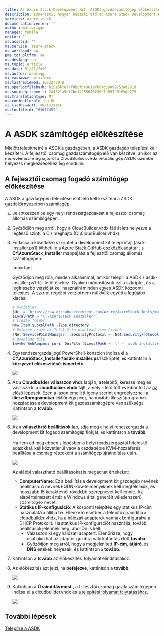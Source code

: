 ```yaml
---
title: Az Azure Stack Development Kit (ASDK) gazdaszámítógép előkészítése |} A Microsoft Docs
description: Ismerteti, hogyan készíti elő az Azure Stack Development Kit (ASDK) a számítógép ASDK telepítéséhez.
services: azure-stack
documentationcenter: ''
author: mattbriggs
manager: femila
editor: ''
ms.assetid: ''
ms.service: azure-stack
ms.workload: na
pms.tgt_pltfrm: na
ms.devlang: na
ms.topic: article
ms.date: 01/21/2019
ms.author: mabrigg
ms.reviewer: misainat
ms.lastreviewed: 10/22/2018
ms.openlocfilehash: b15a5b7e77f0b8fc4361af669cc9099753ad201d
ms.sourcegitcommit: 2a4321a9cf7bef2955610230f7e057e0163de779
ms.translationtype: MT
ms.contentlocale: hu-HU
ms.lasthandoff: 05/14/2019
ms.locfileid: "65617452"
---
```

# <a name="prepare-the-asdk-host-computer"></a>A ASDK számítógép előkészítése
Mielőtt telepíthetné a ASDK a gazdagépen, a ASDK gazdagép telepítési kell készíteni. A fejlesztői csomag gazdaszámítógép elő van készítve, amikor az merevlemez-meghajtóról a CloudBuilder.vhdx virtuális gép ASDK üzembe helyezés megkezdéséhez fog elindulni.

## <a name="prepare-the-development-kit-host-computer"></a>A fejlesztői csomag fogadó számítógép előkészítése
A ASDK a gazdagépen telepítése előtt elő kell készíteni a ASDK gazdakörnyezetben számítógép.
1. Jelentkezzen be egy helyi rendszergazdaként a fejlesztői csomag állomás számítógépen.
2. Győződjön meg arról, hogy a CloudBuilder.vhdx fájl át lett helyezve a legfelső szintű a C:\ meghajtó (C:\CloudBuilder.vhdx).
3. Futtassa a következő szkriptet a development kit telepítőfájl (asdk-installer.ps1) töltheti le a [Azure Stack GitHub-eszközök adattár](https://github.com/Azure/AzureStack-Tools) , a **C:\AzureStack_Installer** mappájába a fejlesztői csomag állomás számítógépen:

   > [!IMPORTANT]
   > Győződjön meg róla, minden alkalommal, amikor telepíti a ASDK a asdk-installer.ps1-fájl letöltéséhez. Gyakori módosítások ezt a szkriptet, és a legfrissebb verzióját kell használni minden egyes ASDK központi telepítés. A szkript régebbi verziói nem működik együtt a legújabb kiadás.

   ```powershell
   # Variables
   $Uri = 'https://raw.githubusercontent.com/Azure/AzureStack-Tools/master/Deployment/asdk-installer.ps1'
   $LocalPath = 'C:\AzureStack_Installer'
   # Create folder
   New-Item $LocalPath -Type directory
   # Enforce usage of TLSv1.2 to download from GitHub
   [Net.ServicePointManager]::SecurityProtocol = [Net.SecurityProtocolType]::Tls12
   # Download file
   Invoke-WebRequest $uri -OutFile ($LocalPath + '\' + 'asdk-installer.ps1')
   ```

4. Egy rendszergazda jogú PowerShell-konzolon indítsa el a **C:\AzureStack_Installer\asdk-installer.ps1** szkriptet, és kattintson a **környezet előkészítését ismertető**.

    ![](media/asdk-prepare-host/1.PNG) 

5. Az a **Cloudbuilder válasszon vhdx** lapján, a telepítő, keresse meg és válassza ki a **cloudbuilder.vhdx** fájlt, amely a letöltött és kibontott az [az előző lépések](asdk-download.md). Ezen a lapon emellett igény szerint engedélyezheti a **illesztőprogramokat** jelölőnégyzetet, ha további illesztőprogramok hozzáadása a development kit gazdaszámítógépre van szüksége. Kattintson a **tovább**.  

    ![](media/asdk-prepare-host/2.PNG)

6. Az a **választható beállítások** lap, adja meg a helyi rendszergazda a development kit fogadó számítógép fiókját, és kattintson a **tovább**.<br><br>Ha nem ad meg ebben a lépésben a helyi rendszergazdai hitelesítő adatokkal, kell közvetlenül vagy a gazdagépre KVM-hozzáférés beállítása a csomag részeként a számítógép újraindítása után.

   ![](media/asdk-prepare-host/3.PNG)

    Az alábbi választható beállításokat is megadhat értékeket:
    - **ComputerName**: Ez a beállítás a development kit gazdagép nevének beállítása. A névnek FQDN-követelményeknek kell megfelelniük, és hosszabb 15 karakternél rövidebb szerepnevet kell lennie. Az alapértelmezett érték a Windows által generált véletlenszerű számítógép nevét.
    - **Statikus IP-konfiguráció**: A központi telepítés egy statikus IP-cím használatára állítja be. Ellenkező esetben a telepítő újraindítja a cloudbuilder.vhdx, ha a hálózati adapterek vannak konfigurálva a DHCP Protokollt. Ha statikus IP-konfigurációt használja, további beállítások jelennek meg, ahol Ön is kell:
      - Válasszon ki egy hálózati adaptert. Ellenőrizze, hogy csatlakozhat az adapter gombra való kattintás előtt **tovább**.
      - Győződjön meg arról, hogy a megjelenített **IP-cím**, **átjáró**, és **DNS** értékek helyesek, és kattintson a **tovább**.
13. Kattintson a **tovább** az előkészítési folyamat elindításához.
14. Az előkészítés azt jelzi, ha **befejezve**, kattintson a **tovább**.

    ![](media/asdk-prepare-host/4.PNG)

15. Kattintson a **Újraindítás most** , a fejlesztői csomag gazdaszámítógépen indítsa el a cloudbuilder.vhdx és [a telepítési folyamat folytatásához](asdk-install.md).

    ![](media/asdk-prepare-host/5.PNG)


## <a name="next-steps"></a>További lépések
[Telepítse a ASDK](asdk-install.md)
